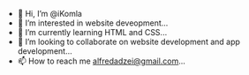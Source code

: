 - 👋 Hi, I’m @iKomla
- 👀 I’m interested in website deveopment...
- 🌱 I’m currently learning HTML and CSS...
- 💞️ I’m looking to collaborate on website development and app development...
- 📫 How to reach me alfredadzei@gmail.com...

<!---
iKomla/iKomla is a ✨ special ✨ repository because its `README.md` (this file) appears on your GitHub profile.
You can click the Preview link to take a look at your changes.
--->
